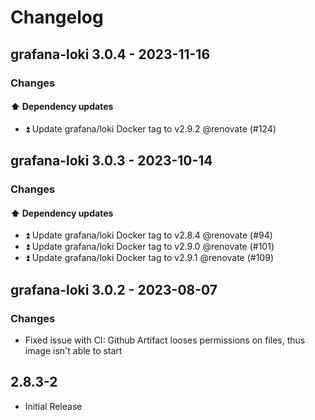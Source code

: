 # Changelog

## grafana-loki 3.0.4 - 2023-11-16

### Changes

#### ⬆️ Dependency updates

- ⏫ Update grafana/loki Docker tag to v2.9.2 @renovate (#124)

## grafana-loki 3.0.3 - 2023-10-14

### Changes

#### ⬆️ Dependency updates

- ⏫ Update grafana/loki Docker tag to v2.8.4 @renovate (#94)
- ⏫ Update grafana/loki Docker tag to v2.9.0 @renovate (#101)
- ⏫ Update grafana/loki Docker tag to v2.9.1 @renovate (#109)

## grafana-loki 3.0.2 - 2023-08-07

### Changes

- Fixed issue with CI: Github Artifact looses permissions on files, thus image isn't able to start

## 2.8.3-2

- Initial Release
